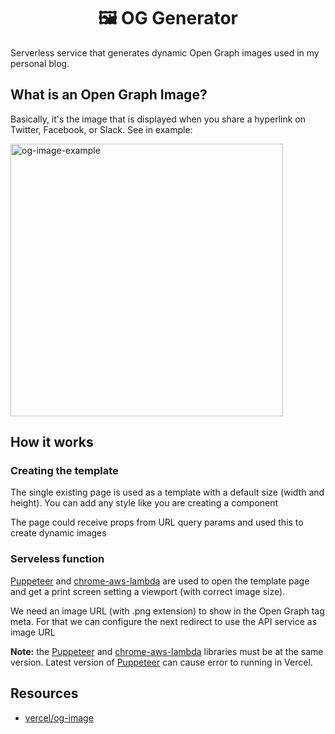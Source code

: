 <h1 align="center">🖼️ OG Generator</h1>

Serverless service that generates dynamic Open Graph images used in my personal blog.

## What is an Open Graph Image?

Basically, it's the image that is displayed when you share a hyperlink on Twitter, Facebook, or Slack. See in example:

<img width="436" alt="og-image-example" src="https://user-images.githubusercontent.com/20569339/190873818-b0dd1932-4a87-44ba-845d-4f04acfc505a.png">

## How it works

### Creating the template

The single existing page is used as a template with a default size (width and height). You can add any style like you are creating a component

The page could receive props from URL query params and used this to create dynamic images

### Serveless function

[Puppeteer](https://github.com/puppeteer/puppeteer) and [chrome-aws-lambda](https://github.com/alixaxel/chrome-aws-lambda) are used to open the template page and get a print screen setting a viewport (with correct image size).

We need an image URL (with .png extension) to show in the Open Graph tag meta. For that we can configure the next redirect to use the API service as image URL

**Note:** the [Puppeteer](https://github.com/puppeteer/puppeteer) and [chrome-aws-lambda](https://github.com/alixaxel/chrome-aws-lambda) libraries must be at the same version. Latest version of [Puppeteer](https://github.com/puppeteer/puppeteer) can cause error to running in Vercel.

## Resources

- [vercel/og-image](https://github.com/vercel/og-image)
